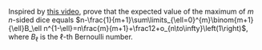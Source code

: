 Inspired by [this video][1], prove that the expected value of the maximum of $m$ $n$-sided dice equals
$n-\frac{1}{m+1}\sum\limits_{\ell=0}^{m}\binom{m+1}{\ell}B_\ell n^{1-\ell}=n\frac{m}{m+1}+\frac12+o_{n\to\infty}\left(1\right)$, where $B_\ell$
is the $\ell$-th Bernoulli number.

[1]:https://www.youtube.com/watch?v=X_DdGRjtwAo
